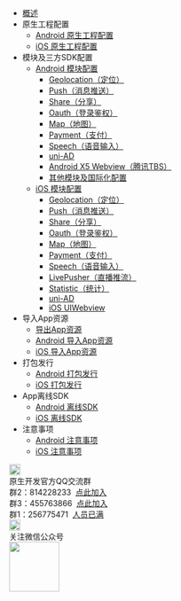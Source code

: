 * [概述](/AppDocs/README.md)
* 原生工程配置
  * [Android 原生工程配置](/AppDocs/usesdk/android.md)
  * [iOS 原生工程配置](/AppDocs/usesdk/ios.md)
* 模块及三方SDK配置
  * [Android 模块配置](/AppDocs/usemodule/android.md)
	* [Geolocation（定位）](/AppDocs/usemodule/androidModuleConfig/geolocation.md)
    * [Push（消息推送）](/AppDocs/usemodule/androidModuleConfig/push.md)
    * [Share（分享）](/AppDocs/usemodule/androidModuleConfig/share.md)
    * [Oauth（登录鉴权）](/AppDocs/usemodule/androidModuleConfig/oauth.md)
    * [Map（地图）](/AppDocs/usemodule/androidModuleConfig/map.md)
    * [Payment（支付）](/AppDocs/usemodule/androidModuleConfig/pay.md)
    * [Speech（语音输入）](/AppDocs/usemodule/androidModuleConfig/speech.md)
    * [uni-AD](/AppDocs/usemodule/androidModuleConfig/uniad.md)
	* [Android X5 Webview（腾讯TBS）](/AppDocs/usemodule/androidModuleConfig/x5.md)
	* [其他模块及国际化配置](/AppDocs/usemodule/androidModuleConfig/others.md)       
  * [iOS 模块配置](/AppDocs/usemodule/iOSModuleConfig/common.md)
    * [Geolocation（定位）](/AppDocs/usemodule/iOSModuleConfig/geolocation.md)
    * [Push（消息推送）](/AppDocs/usemodule/iOSModuleConfig/push.md)
    * [Share（分享）](/AppDocs/usemodule/iOSModuleConfig/share.md)
    * [Oauth（登录鉴权）](/AppDocs/usemodule/iOSModuleConfig/oauth.md)
    * [Map（地图）](/AppDocs/usemodule/iOSModuleConfig/map.md)
    * [Payment（支付）](/AppDocs/usemodule/iOSModuleConfig/pay.md)
    * [Speech（语音输入）](/AppDocs/usemodule/iOSModuleConfig/speech.md)
    * [LivePusher（直播推流）](/AppDocs/usemodule/iOSModuleConfig/livepusher.md)
    * [Statistic（统计）](/AppDocs/usemodule/iOSModuleConfig/statistic.md)
    * [uni-AD](/AppDocs/usemodule/iOSModuleConfig/uniad.md)
    * [iOS UIWebview](/AppDocs/usemodule/iOSModuleConfig/uiwebview.md)
* 导入App资源
	* [导出App资源](/AppDocs/importfeproject/export.md)
	* [Android 导入App资源](/AppDocs/importfeproject/android.md)
	* [iOS 导入App资源](/AppDocs/importfeproject/ios.md)
* 打包发行
  * [Android 打包发行](/AppDocs/package/android.md)
  * [iOS 打包发行](/AppDocs/package/ios.md)
* App离线SDK
  * [Android 离线SDK](/AppDocs/download/android.md)
  * [iOS 离线SDK](/AppDocs/download/ios.md)
* 注意事项
  * [Android 注意事项](/AppDocs/FAQ/android.md)
  * [iOS 注意事项](/AppDocs/FAQ/ios.md)
<div class="contact-box">
  <div class="contact-item">
    <img src="https://vkceyugu.cdn.bspapp.com/VKCEYUGU-uni-app-doc/759713d0-4f2d-11eb-a16f-5b3e54966275.png" width="20" height="20"/>
    <div class="contact-smg">
      <div>原生开发官方QQ交流群</div>
    <div>群2：814228233 &nbsp;<a target="_blank" href="//shang.qq.com/wpa/qunwpa?idkey=84e520e837b7343e9c3eaf2dc1f298efd88d8275a523a63be391ac11eefa6a77">点此加入</a></div>
    <div>群3：455763866 &nbsp;<a target="_blank" href="//shang.qq.com/wpa/qunwpa?idkey=415e1f1f37db61d842027054917b5b4110b26908463e0689334ec9afacabf01c">点此加入</a></div>
    <div>群1：256775471 &nbsp;<a target="_blank" href="//shang.qq.com/wpa/qunwpa?idkey=e9a0a98c947bf555cf61cae9c63263561b7424924e0dbb9acb6e8c7c02a8054e">人员已满</a></div>
    </div>
  </div>
  <div class="contact-item">
    <img src="https://vkceyugu.cdn.bspapp.com/VKCEYUGU-uni-app-doc/77df7d30-4f2d-11eb-bd01-97bc1429a9ff.png" width="20" height="20"/>
    <div class="contact-smg">
      <div>关注微信公众号</div>
      <img src="https://vkceyugu.cdn.bspapp.com/VKCEYUGU-uni-app-doc/78a8e7b0-4f2d-11eb-8ff1-d5dcf8779628.jpg" width="90" height="90"/>
    </div>
  </div>
</div>

